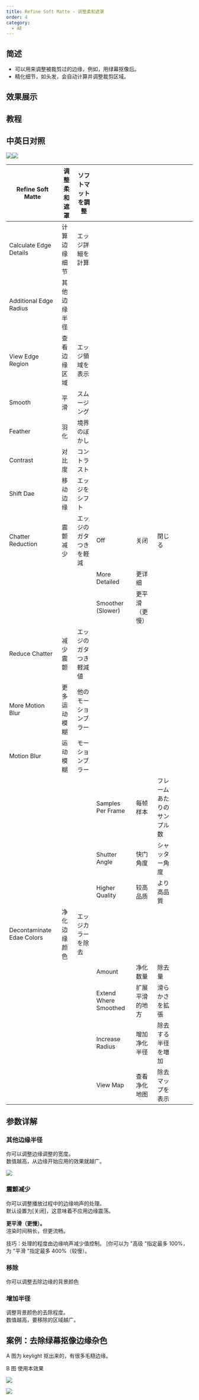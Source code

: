 ```yaml
---
title: Refine Soft Matte - 调整柔和遮罩
order: 4
category:
  - AE
---
```


## 简述

- 可以用来调整被裁剪过的边缘，例如，用绿幕抠像后。
- 精化细节，如头发，会自动计算并调整裁剪区域。

## 效果展示

## 教程

## 中英日对照

![](https://mir.yuelili.com/wp-content/uploads/user/AE/effects/AE-Effects-Matte-Refine_Soft_Matte.png)![](https://mir.yuelili.com/wp-content/uploads/user/AE/effects/AE-Effects-Matte-Refine_Soft_Matte_cn.png)

| Refine Soft Matte         | 调整柔和遮罩 | ソフトマットを調整     |                       |                |                            |     |     |     |
| ------------------------- | ------------ | ---------------------- | --------------------- | -------------- | -------------------------- | --- | --- | --- |
| Calculate Edge Details    | 计算边缘细节 | エッジ詳細を計算       |                       |                |                            |     |     |     |
| Additional Edge Radius    | 其他边缘半径 |                        |                       |                |                            |     |     |     |
| View Edge Region          | 查看边缘区域 | エッジ領域を表示       |                       |                |                            |     |     |     |
| Smooth                    | 平滑         | スムージング           |                       |                |                            |     |     |     |
| Feather                   | 羽化         | 境界のぼかし           |                       |                |                            |     |     |     |
| Contrast                  | 对比度       | コントラスト           |                       |                |                            |     |     |     |
| Shift Dae                 | 移动边缘     | エッジをシフト         |                       |                |                            |     |     |     |
| Chatter Reduction         | 震颤减少     | エッジのガタつきを軽減 | Off                   | 关闭           | 閉じる                     |     |     |     |
|                           |              |                        | More Detailed         | 更详细         |                            |     |     |     |
|                           |              |                        | Smoother (Slower)     | 更平滑（更慢） |                            |     |     |     |
| Reduce Chatter            | 减少震颤     | エッジのガタつき軽減値 |                       |                |                            |     |     |     |
| More Motion Blur          | 更多运动模糊 | 他のモーションブラー   |                       |                |                            |     |     |     |
| Motion Blur               | 运动模糊     | モーションブラー       |                       |                |                            |     |     |     |
|                           |              |                        | Samples Per Frame     | 每帧样本       | フレームあたりのサンプル数 |     |     |     |
|                           |              |                        | Shutter Angle         | 快门角度       | シャッター角度             |     |     |     |
|                           |              |                        | Higher Quality        | 较高品质       | より高品質                 |     |     |     |
| Decontaminate Edae Colors | 净化边缘颜色 | エッジカラーを除去     |                       |                |                            |     |     |     |
|                           |              |                        | Amount                | 净化数量       | 除去量                     |     |     |     |
|                           |              |                        | Extend Where Smoothed | 扩展平滑的地方 | 滑らかさを拡張             |     |     |     |
|                           |              |                        | Increase Radius       | 增加净化半径   | 除去する半径を増加         |     |     |     |
|                           |              |                        | View Map              | 查看净化地图   | 除去マップを表示           |     |     |     |

## 参数详解

### 其他边缘半径

你可以调整边缘调整的宽度。  
数值越高，从边缘开始应用的效果就越广。

![](https://cdn.yuelili.com/20211225204815.png)

### 震颤减少

你可以调整播放过程中的边缘响声的处理。  
默认设置为[关闭]，这意味着不应用边缘震荡。

**更平滑（更慢）。**  
渲染时间稍长，但更流畅。

技巧：处理的程度由边缘响声减少值控制。 [你可以为 "高级 "指定最多 100%，为 "平滑 "指定最多 400%（较慢）。

### 移除

你可以调整去除边缘的背景颜色

### 增加半径

调整背景颜色的去除程度。  
数值越高，要移除的区域越广。

## 案例：去除绿幕抠像边缘杂色

A 图为 keylight 抠出来的，有很多毛糙边缘。

B 图 使用本效果

![](https://cdn.yuelili.com/20211225211456.png)

![](https://cdn.yuelili.com/20211225211339.png)
